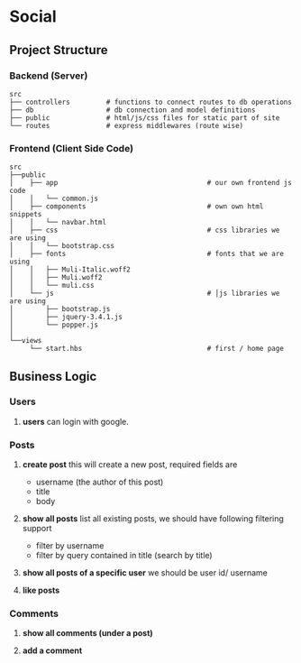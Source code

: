 # Social

## Project Structure

### Backend (Server)

```shell
src
├── controllers         # functions to connect routes to db operations
├── db                  # db connection and model definitions
├── public              # html/js/css files for static part of site
└── routes              # express middlewares (route wise)
```

### Frontend (Client Side Code)

```shell
src
├──public
│    ├── app                                     # our own frontend js code
│    │   └── common.js
│    ├── components                              # own own html snippets
│    │   └── navbar.html
│    ├── css                                     # css libraries we are using
│    │   └── bootstrap.css
│    ├── fonts                                   # fonts that we are using
│    │   ├── Muli-Italic.woff2
│    │   ├── Muli.woff2
│    │   └── muli.css
│    └── js                                      # │js libraries we are using
│        ├── bootstrap.js
│        ├── jquery-3.4.1.js
│        └── popper.js
│
└──views
     └── start.hbs                               # first / home page
```

## Business Logic

### Users

1. **users**
   can login with google.

### Posts

1. **create post**
   this will create a new post, required fields are

   - username (the author of this post)
   - title
   - body

2. **show all posts**
   list all existing posts, we should have following filtering support

   - filter by username
   - filter by query contained in title (search by title)

3. **show all posts of a specific user**
   we should be user id/ username

4. **like posts**

### Comments

1. **show all comments (under a post)**

2. **add a comment**
